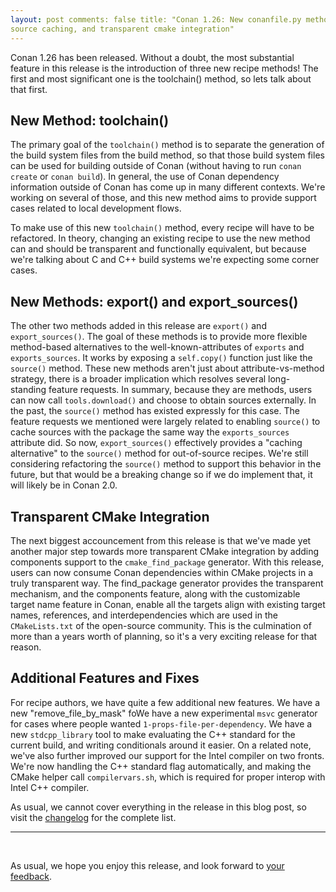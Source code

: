```yaml
---
layout: post comments: false title: "Conan 1.26: New conanfile.py methods,
source caching, and transparent cmake integration"
---
```


Conan 1.26 has been released. Without a doubt, the most substantial feature in
this release is the introduction of three new recipe methods!  The first and
most significant one is the toolchain() method, so lets talk about that first.

## New Method: toolchain()

The primary goal of the `toolchain()` method is to separate the generation of
the build system files from the build method, so that those build system files
can be used for building outside of Conan (without having to run `conan create`
or `conan build`). In general, the use of Conan dependency information outside
of Conan has come up in many different contexts.  We're working on several of
those, and this new method aims to provide support cases related to local
development flows.  

To make use of this new `toolchain()` method, every recipe will have to be
refactored. In theory, changing an existing recipe to use the new method can and
should be transparent and functionally equivalent, but because we're talking
about C and C++ build systems we're expecting some corner cases.  

## New Methods: export() and export_sources()

The other two methods added in this release are `export()` and
`export_sources()`.  The goal of these methods is to provide more flexible
method-based alternatives to the well-known-attributes of `exports` and
`exports_sources`. It works by exposing a `self.copy()` function just like the
`source()` method.  These new methods aren't just about attribute-vs-method
strategy, there is a broader implication which resolves several long-standing
feature requests. In summary, because they are methods, users can now call
`tools.download()` and choose to obtain sources externally.  In the past, the
`source()` method has existed expressly for this case. The feature requests we
mentioned were largely related to enabling `source()` to cache sources with the
package the same way the `exports_sources` attribute did. So now,
`export_sources()` effectively provides a "caching alternative" to the
`source()` method for out-of-source recipes. We're still considering refactoring
the `source()` method to support this behavior in the future, but that would be
a breaking change so if we do implement that, it will likely be in Conan 2.0. 

## Transparent CMake Integration

The next biggest accouncement from this release is that we've made yet another
major step towards more transparent CMake integration by adding components
support to the `cmake_find_package` generator. With this release, users can now
consume Conan dependencies within CMake projects in a truly transparent way. The
find_package generator provides the transparent mechanism, and the components
feature, along with the customizable target name feature in Conan, enable all
the targets align with existing target names, references, and interdependencies
which are used in the `CMakeLists.txt` of the open-source community.  This is the
culmination of more than a years worth of planning, so it's a very exciting
release for that reason.  

## Additional Features and Fixes  

For recipe authors, we have quite a few additional new features.   We have a new
"remove_file_by_mask" foWe have a new experimental `msvc` generator for cases
where people wanted `1-props-file-per-dependency`.  We have a new
`stdcpp_library` tool to make evaluating the C++ standard for the current build,
and writing conditionals around it easier.  On a related note, we've also
further improved our support for the Intel compiler on two fronts.  We're now
handling the C++ standard flag automatically, and making the CMake helper call
`compilervars.sh`, which is required for proper interop with Intel C++ compiler.

As usual, we cannot cover everything in the release in this blog post, so visit
the [changelog](https://docs.conan.io/en/latest/changelog.html#jun-2020) for the
complete list.  

-----------
<br>

As usual, we hope you enjoy this release, and look forward to [your
feedback](https://github.com/conan-io/conan/issues).  
